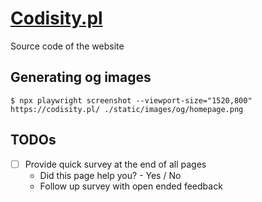 # [Codisity.pl](https://codisity.pl)

Source code of the website

## Generating og images

```
$ npx playwright screenshot --viewport-size="1520,800" https://codisity.pl/ ./static/images/og/homepage.png
```

## TODOs

- [ ] Provide quick survey at the end of all pages
  - Did this page help you? - Yes / No
  - Follow up survey with open ended feedback
